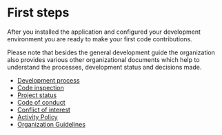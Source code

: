 # First steps

After you installed the application and configured your development environment you are ready to make your first code contributions.

Please note that besides the general development guide the organization also provides various other organizational documents which help to understand the processes, development status and decisions made.

* [Development process](https://github.com/Karaka-Management/Docs/blob/master/Processes/Development.md)
* [Code inspection]({%}?page=quality/inspections)
* [Project status](https://github.com/Karaka-Management/Docs/blob/master/Project/PROJECT.md)
* [Code of conduct](https://github.com/Karaka-Management/Docs/blob/master/Policies%20%26%20Guidelines/Code%20of%20conduct.md)
* [Conflict of interest](https://github.com/Karaka-Management/Docs/blob/master/Policies%20%26%20Guidelines/Conflict%20of%20Interest%20Policy.md)
* [Activity Policy](https://github.com/Karaka-Management/Docs/blob/master/Policies%20%26%20Guidelines/Organization%20Activity%20Policy.md)
* [Organization Guidelines](https://github.com/Karaka-Management/Docs/blob/master/Policies%20%26%20Guidelines/Organization%20Guidelines.md)
